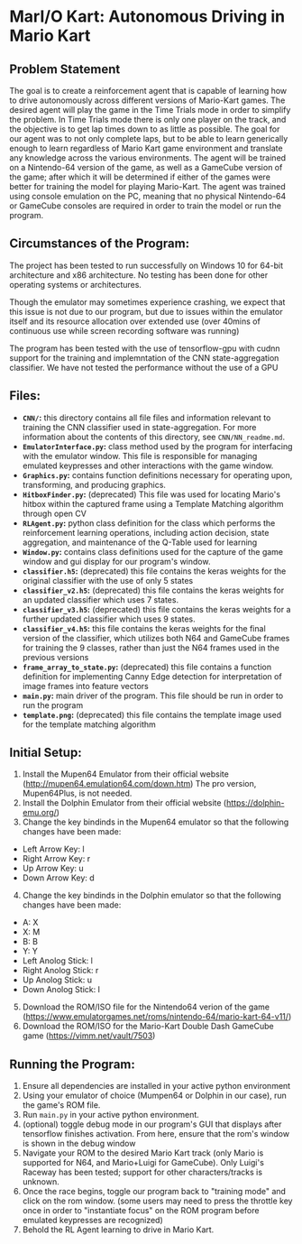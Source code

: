 # MarI/O Kart: Autonomous Driving in Mario Kart

## Problem Statement 

The goal is to create a reinforcement agent that is capable of learning how to drive autonomously across different versions of Mario-Kart games. The desired agent will play the game in the Time Trials mode in order to simplify the problem. In Time Trials mode there is only one player on the track, and the objective is to get lap times down to as little as possible. The goal for our agent was to not only complete laps, but to be able to learn generically enough to learn regardless of Mario Kart game environment and translate any knowledge across the various environments. The agent will be trained on a Nintendo-64 version of the game, as well as a GameCube version of the game; after which it will be determined if either of the games were better for training the model for playing Mario-Kart. The agent was trained using console emulation on the PC, meaning that no physical Nintendo-64 or GameCube consoles are required in order to train the model or run the program.

## Circumstances of the Program:

The project has been tested to run successfully on Windows 10 for 64-bit architecture and x86 architecture. No testing has been done for other operating systems or architectures. 

Though the emulator may sometimes experience crashing, we expect that this issue is not due to our program, but due to issues within the emulator itself and its resource allocation over extended use (over 40mins of continuous use while screen recording software was running)

The program has been tested with the use of tensorflow-gpu with cudnn support for the training and implemntation of the CNN state-aggregation classifier. We have not tested the performance without the use of a GPU

## Files:

* **`CNN/`:** this directory contains all file files and information relevant to training the CNN classifier used in state-aggregation. For more information about the contents of this directory, see `CNN/NN_readme.md`.
* **`EmulatorInterface.py`:** class method used by the program for interfacing with the emulator window. This file is responsible for managing emulated keypresses and other interactions with the game window.
* **`Graphics.py`:** contains function definitions necessary for operating upon, transforming, and producing graphics.
* **`HitboxFinder.py`:** (deprecated) This file was used for locating Mario's hitbox within the captured frame using a Template Matching algorithm through open CV
* **`RLAgent.py`:** python class definition for the class which performs the reinforcement learning operations, including action decision, state aggregation, and maintenance of the Q-Table used for learning
* **`Window.py`:** contains class definitions used for the capture of the game window and gui display for our program's window.
* **`classifier.h5`:** (deprecated) this file contains the keras weights for the original classifier with the use of only 5 states
* **`classifier_v2.h5`:** (deprecated) this file contains the keras weights for an updated classifier which uses 7 states. 
* **`classifier_v3.h5`:** (deprecated) this file contains the keras weights for a further updated classifier which uses 9 states.
* **`classifier_v4.h5`:** this file contains the keras weights for the final version of the classifier, which utilizes both N64 and GameCube frames for training the 9 classes, rather than just the N64 frames used in the previous versions
* **`frame_array_to_state.py`:** (deprecated) this file contains a function definition for implementing Canny Edge detection for interpretation of image frames into feature vectors
* **`main.py`:** main driver of the program. This file should be run in order to run the program
* **`template.png`:** (deprecated) this file contains the template image used for the template matching algorithm

## Initial Setup:
1. Install the Mupen64 Emulator from their official website (http://mupen64.emulation64.com/down.htm) The pro version, Mupen64Plus, is not needed.
2. Install the Dolphin Emulator from their official website (https://dolphin-emu.org/)
3. Change the key bindinds in the Mupen64 emulator so that the following changes have been made: 
<ul> 
  <li>Left Arrow Key: l</li>
  <li>Right Arrow Key: r</li>
  <li>Up Arrow Key: u</li>
  <li>Down Arrow Key: d</li>
</ul>

4. Change the key bindinds in the Dolphin emulator so that the following changes have been made: 
<ul> 
  <li>A: X</li>
  <li>X: M</li>
  <li>B: B</li>
  <li>Y: Y</li>
  <li>Left Anolog Stick: l</li>
  <li>Right Anolog Stick: r</li>
  <li>Up Anolog Stick: u</li>
  <li>Down Anolog Stick: l</li>
</ul>

5. Download the ROM/ISO file for the Nintendo64 verion of the game (https://www.emulatorgames.net/roms/nintendo-64/mario-kart-64-v11/)
6. Download the ROM/ISO for the Mario-Kart Double Dash GameCube game (https://vimm.net/vault/7503)

## Running the Program:

1. Ensure all dependencies are installed in your active python environment
2. Using your emulator of choice (Mumpen64 or Dolphin in our case), run the game's ROM file.
3. Run `main.py` in your active python environment. 
4. (optional) toggle debug mode in our program's GUI that displays after tensorflow finishes activation. From here, ensure that the rom's window is shown in the debug window
5. Navigate your ROM to the desired Mario Kart track (only Mario is supported for N64, and Mario+Luigi for GameCube). Only Luigi's Raceway has been tested; support for other characters/tracks is unknown.
6. Once the race begins, toggle our program back to "training mode" and click on the rom window. (some users may need to press the throttle key once in order to "instantiate focus" on the ROM program before emulated keypresses are recognized)
7. Behold the RL Agent learning to drive in Mario Kart.
